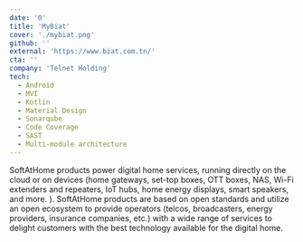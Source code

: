 ```yaml
---
date: '0'
title: 'MyBiat'
cover: './mybiat.png'
github: ''
external: 'https://www.biat.com.tn/'
cta: ''
company: 'Telnet Holding'
tech:
  - Android
  - MVI
  - Kotlin
  - Material Design
  - Sonarqube
  - Code Coverage
  - SAST
  - Multi-module architecture
---
```


SoftAtHome products power digital home services, running directly on the cloud or on devices (home gateways, set-top boxes, OTT boxes, NAS, Wi-Fi extenders and repeaters, IoT hubs, home energy displays, smart speakers, and more. ). SoftAtHome products are based on open standards and utilize an open ecosystem to provide operators (telcos, broadcasters, energy providers, insurance companies, etc.) with a wide range of services to delight customers with the best technology available for the digital home.
